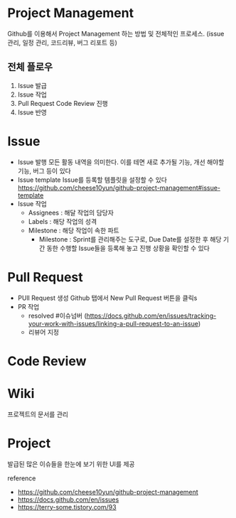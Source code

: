 # Project Management

Github를 이용해서 Project Management 하는 방법 및 전체적인 프로세스. (issue 관리, 일정 관리, 코드리뷰, 버그 리포트 등)

## 전체 플로우

1. Issue 발급
2. Issue 작업
3. Pull Request Code Review 진행
4. Issue 반영

# Issue

- Issue 발행
  모든 활동 내역을 의미한다. 이를 테면 새로 추가될 기능, 개선 해야할 기능, 버그 등이 있다
- Issue template
  Issue를 등록할 템플릿을 설정할 수 있다
  https://github.com/cheese10yun/github-project-management#issue-template
- Issue 작업
  - Assignees : 해달 작업의 담당자
  - Labels : 해당 작업의 성격
  - Milestone : 해당 작업이 속한 파트
    - Milestone :
      Sprint를 관리해주는 도구로, Due Date를 설정한 후 해당 기간 동한 수행할 Issue들을 등록해 놓고 진행 상황을 확인할 수 있다

# Pull Request

- PUll Request 생성
  Github 탭에서 New Pull Request 버튼을 클릭s
- PR 작업
  - resolved #이슈넘버 (https://docs.github.com/en/issues/tracking-your-work-with-issues/linking-a-pull-request-to-an-issue)
  - 리뷰어 지정

# Code Review

# Wiki

프로젝트의 문서를 관리

# Project

발급된 많은 이슈들을 한눈에 보기 위한 UI를 제공

reference

- https://github.com/cheese10yun/github-project-management
- https://docs.github.com/en/issues
- https://terry-some.tistory.com/93
